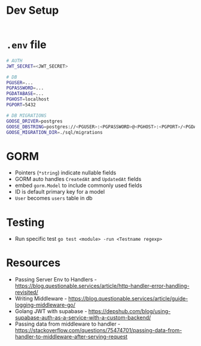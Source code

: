 # Dev Setup

```sh

```

# `.env` file

```sh
# AUTH
JWT_SECRET=<JWT_SECRET>

# DB
PGUSER=...
PGPASSWORD=...
PGDATABASE=...
PGHOST=localhost
PGPORT=5432

# DB MIGRATIONS
GOOSE_DRIVER=postgres
GOOSE_DBSTRING=postgres://<PGUSER>:<PGPASSWORD>@<PGHOST>:<PGPORT>/<PGDATABASE>?sslmode=disable
GOOSE_MIGRATION_DIR=./sql/migrations
```

# GORM

- Pointers (`*string`) indicate nullable fields
- GORM auto handles `CreatedAt` and `UpdatedAt` fields
- embed `gorm.Model` to include commonly used fields
- ID is default primary key for a model
- `User` becomes `users` table in db

# Testing

- Run specific test `go test <module> -run <Testname regexp>`

# Resources

- Passing Server Env to Handlers - https://blog.questionable.services/article/http-handler-error-handling-revisited/
- Writing Middleware - https://blog.questionable.services/article/guide-logging-middleware-go/
- Golang JWT with supabase - https://depshub.com/blog/using-supabase-auth-as-a-service-with-a-custom-backend/
- Passing data from middleware to handler - https://stackoverflow.com/questions/75474701/passing-data-from-handler-to-middleware-after-serving-request
